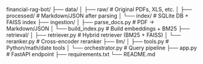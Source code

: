 financial-rag-bot/
├── data/
│ ├── raw/ # Original PDFs, XLS, etc.
│ ├── processed/ # Markdown/JSON after parsing
│ └── index/ # SQLite DB + FAISS index
├── ingestion/
│ ├── parse_docs.py # PDF → Markdown/JSON
│ └── build_index.py # Build embeddings + BM25
├── retrieval/
│ ├── retriever.py # Hybrid retriever (BM25 + FAISS)
│ └── reranker.py # Cross-encoder reranker
├── llm/
│ ├── tools.py # Python/math/date tools
│ └── orchestrator.py # Query pipeline
├── app.py # FastAPI endpoint
├── requirements.txt
└── README.md
